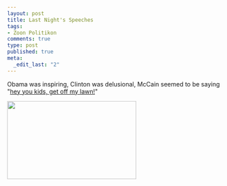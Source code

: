 ```yaml
--- 
layout: post
title: Last Night's Speeches
tags: 
- Zoon Politikon
comments: true
type: post
published: true
meta: 
  _edit_last: "2"
---
```

Obama was inspiring, Clinton was delusional, McCain seemed to be saying "<a href="http://www.youtube.com/watch?v=A7RuX4pQPLY">hey you kids, get off my lawn!</a>"

<a href="http://www.youtube.com/watch?v=A7RuX4pQPLY"><img class="alignnone size-medium wp-image-649" title="mccain" src="http://brethorsting.com/blog/wp-content/uploads/2008/06/mccain-300x182.jpg" alt="" width="300" height="182" /></a>
